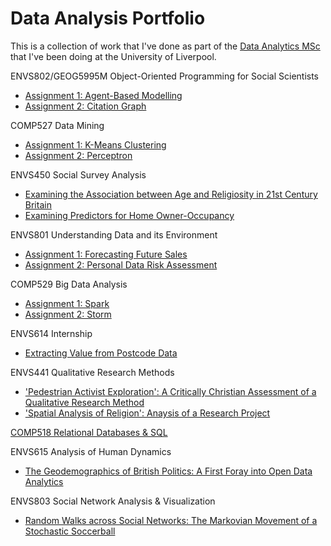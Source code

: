 # Data Analysis Portfolio

This is a collection of work that I've done as part of the [Data
Analytics MSc](https://datacdt.org) that
I've been doing at the University of Liverpool.

ENVS802/GEOG5995M Object-Oriented Programming for Social Scientists
- [Assignment 1: Agent-Based Modelling](https://github.com/peterprescott/agent-based-modelling)
- [Assignment 2: Citation Graph](https://github.com/peterprescott/citation-graph)

COMP527 Data Mining
- [Assignment 1: K-Means Clustering](https://github.com/peterprescott/kmeans)
- [Assignment 2: Perceptron](https://github.com/peterprescott/perceptron)

ENVS450 Social Survey Analysis
- [Examining the Association between Age and Religiosity in 21st Century Britain](https://github.com/peterprescott/social-statistics/blob/master/pdf/1.pdf)
- [Examining Predictors for Home Owner-Occupancy](https://github.com/peterprescott/social-statistics/blob/master/pdf/2.pdf)

ENVS801 Understanding Data and its Environment
- [Assignment 1: Forecasting Future
  Sales](https://github.com/peterprescott/forecasting)
- [Assignment 2: Personal Data Risk Assessment](https://github.com/peterprescott/data-protection)

COMP529 Big Data Analysis
- [Assignment 1: Spark](https://github.com/peterprescott/spark-standalone)
- [Assignment 2: Storm](https://github.com/peterprescott/storm-streaming)

ENVS614 Internship
- [Extracting Value from Postcode Data](https://github.com/peterprescott/churchmapp)

ENVS441 Qualitative Research Methods
- ['Pedestrian Activist Exploration': A Critically Christian Assessment of a Qualitative Research Method](https://github.com/peterprescott/qualitative-methods/blob/master/pdf/essay_two_column.pdf)
- ['Spatial Analysis of Religion': Anaysis of a Research Project](https://github.com/peterprescott/qualitative-methods/blob/master/pdf/presentation.pdf)

[COMP518 Relational Databases & SQL](https://github.com/peterprescott/comp518)

ENVS615 Analysis of Human
Dynamics
- [The Geodemographics of British Politics: A First Foray into Open Data Analytics](https://github.com/peterprescott/political-geodemographics)

ENVS803 Social Network Analysis & Visualization
- [Random Walks across Social Networks: The Markovian Movement of a Stochastic Soccerball](https://github.com/peterprescott/football-sna)


